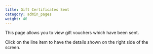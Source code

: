 ```yaml
---
title: Gift Certificates Sent
category: admin_pages
weight: 40
---
```


This page allows you to view gift vouchers which have been sent.

Click on the line item to have the details shown on the right side of the screen.

